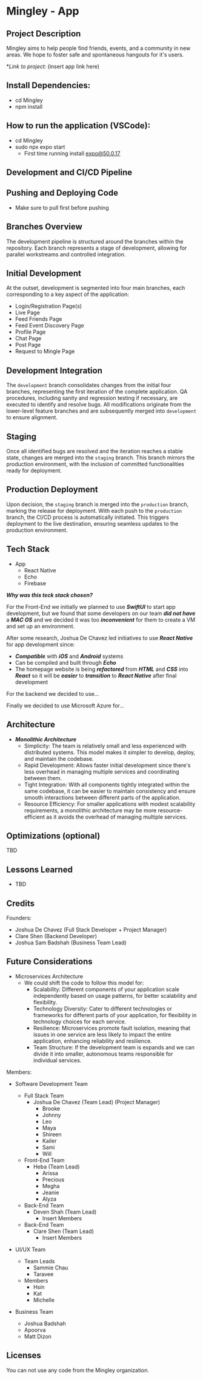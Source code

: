 # Mingley - App

## Project Description
Mingley aims to help people find friends, events, and a community in new areas. We hope to foster safe and spontaneous hangouts for it's users.

**Link to project:* (insert app link here)

## Install Dependencies:
- cd Mingley
- npm install

## How to run the application (VSCode):
- cd Mingley
- sudo npx expo start
  - First time running install expo@50.0.17


## Development and CI/CD Pipeline

## Pushing and Deploying Code
- Make sure to pull first before pushing

## Branches Overview
The development pipeline is structured around the branches within the repository. Each branch represents a stage of development, allowing for parallel workstreams and controlled integration.

## Initial Development
At the outset, development is segmented into four main branches, each corresponding to a key aspect of the application:

- Login/Registration Page(s)
- Live Page
- Feed Friends Page
- Feed Event Discovery Page
- Profile Page
- Chat Page
- Post Page
- Request to Mingle Page

## Development Integration
The `development` branch consolidates changes from the initial four branches, representing the first iteration of the complete application. QA procedures, including sanity and regression testing if necessary, are executed to identify and resolve bugs.
All modifications originate from the lower-level feature branches and are subsequently merged into `development` to ensure alignment.

## Staging
Once all identified bugs are resolved and the iteration reaches a stable state, changes are merged into the `staging` branch. This branch mirrors the production environment, with the inclusion of committed functionalities ready for deployment.

## Production Deployment
Upon decision, the `staging` branch is merged into the `production` branch, marking the release for deployment. With each push to the `production` branch, the CI/CD process is automatically initiated. This triggers deployment to the live destination, ensuring seamless updates to the production environment.

## Tech Stack
- App
  - React Native
  - Echo
  - Firebase

***Why was this teck stack chosen?***

For the Front-End we initially we planned to use ***SwiftUI*** to start app development, but we found that some developers on our team ***did not have*** a ***MAC OS*** and we decided it was too ***inconvenient*** for them to create a VM and set up an environment. 

After some research, Joshua De Chavez led initiatives to use ***React Native*** for app development since:
- ***Compatible*** with ***iOS*** and ***Android*** systems
- Can be compiled and built through ***Echo***
- The homepage website is being ***refactored*** from ***HTML*** and ***CSS*** into ***React*** so it will be ***easier*** to ***transition*** to ***React Native*** after final development

For the backend we decided to use...

Finally we decided to use Microsoft Azure for...

## Architecture
- ***Monolithic Architecture***
  - Simplicity: The team is relatively small and less experienced with distributed systems. This model makes it simpler to develop, deploy, and maintain the codebase.
  - Rapid Development: Allows faster initial development since there's less overhead in managing multiple services and coordinating between them.
  - Tight Integration: With all components tightly integrated within the same codebase, it can be easier to maintain consistency and ensure smooth interactions between different parts of the application.
  - Resource Efficiency: For smaller applications with modest scalability requirements, a monolithic architecture may be more resource-efficient as it avoids the overhead of managing multiple services.

## Optimizations (optional)

TBD

## Lessons Learned
- TBD

## Credits
Founders:
- Joshua De Chavez (Full Stack Developer + Project Manager)
- Clare Shen (Backend Developer)
- Joshua Sam Badshah (Business Team Lead)

## Future Considerations
- Microservices Architecture
  - We could shift the code to follow this model for:
    -  Scalability: Different components of your application scale independently based on usage patterns, for better scalability and flexibility.
    -  Technology Diversity: Cater to different technologies or frameworks for different parts of your application, for flexibility in technology choices for each service.
    -  Resilience: Microservices promote fault isolation, meaning that issues in one service are less likely to impact the entire application, enhancing reliability and resilience.
    -  Team Structure: If the development team is expands and we can divide it into smaller, autonomous teams responsible for individual services.

Members: 
- Software Development Team
  - Full Stack Team
    - Joshua De Chavez (Team Lead) (Project Manager)
      - Brooke
      - Johnny 
      - Leo
      - Maya
      - Shireen
      - Kailer
      - Sami
      - Will
  - Front-End Team
    - Heba (Team Lead)
      - Arissa
      - Precious
      - Megha
      - Jeanie
      - Alyza
  - Back-End Team
    - Deven Shah (Team Lead)
      - Insert Members
  - Back-End Team
    - Clare Shen (Team Lead)
      - Insert Members

- UI/UX Team
  - Team Leads
    - Sammie Chau
    - Taravee 
  - Members
    - Hsin
    - Kat
    - Michelle

- Business Team
  - Joshua Badshah
  - Apoorva
  - Matt Dizon
## Licenses
You can not use any code from the Mingley organization. 

